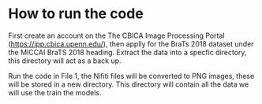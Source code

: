 # How to run the code

First create an account on the The CBICA Image Processing Portal (https://ipp.cbica.upenn.edu/), then applly for the BraTs 2018 dataset under the MICCAI BraTS 2018 heading.
Extract the data into a specfic directory, this directory will act as a back up.

Run the code in File 1, the Nifiti files will be converted to PNG images, these will be stored in a new directory. This directory will contain all the data we will use the train the models.
